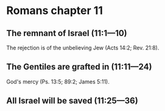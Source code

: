 # Romans chapter 11

## The remnant of Israel (11:1—10)

The rejection is of the unbelieving Jew (Acts 14:2; Rev. 21:8).

<!--Many Jews did believe in Christ. All the disciples were Jews. The church on the day of Pentecost was made completely of Jews.-->
<!--Here it deals with the idea of God hardening people-->

## The Gentiles are grafted in (11:11—24)

God's mercy (Ps. 13:5; 89:2; James 5:11).

<!--Gentiles are not replacing the Jews, but they have been invited to join into the covenant that God made with Abraham.-->
<!--Gentiles should not be proud, because they can lose their place in Christ.-->

## All Israel will be saved (11:25—36)

<!--My initial thought is that v. 33-36 are not disconnected from the rest of Chap. 11,
but are a proclamation of trust in God that He knows what He is doing concerning the salvation of both the Jews and the gentiles.-->
